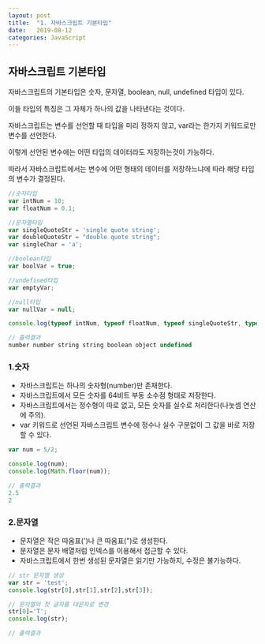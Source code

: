 ```yaml
---
layout: post
title:  "1. 자바스크립트 기본타입"
date:   2019-08-12
categories: JavaScript
---  
```

## 자바스크립트 기본타입

자바스크립트의 기본타입은 숫자, 문자열, boolean, null, undefined 타입이 있다. 

이들 타입의 특징은 그 자체가 하나의 값을 나타낸다는 것이다. 

자바스크립트는  변수를 선언할 때 타입을 미리 정하지 않고, var라는 한가지 키워드로만 변수를 선언한다. 

이렇게 선언된 변수에는 어떤 타입의 데이터라도 저장하는것이 가능하다.

따라서 자바스크립트에서는 변수에 어떤 형태의 데이터를 저장하느냐에 따라 해당 타입의 변수가 결정된다. 



```javascript
//숫자타입
var intNum = 10;
var floatNum = 0.1;

//문자열타입
var singleQuoteStr = 'single quote string';
var doubleQuoteStr = "double quote string";
var singleChar = 'a';

//boolean타입
var boolVar = true;

//undefined타입
var emptyVar;

//null타입
var nullVar = null;

console.log(typeof intNum, typeof floatNum, typeof singleQuoteStr, typeof doubleQuoteStr, typeof singleChar, typeof emptyVar, typeof nullVar);
```



```javascript
// 출력결과
number number string string boolean object undefined
```



### 1.숫자

- 자바스크립트는 하나의 숫자형(number)만 존재한다.
- 자바스크립트에서 모든 숫자를 64비트 부동 소수점 형태로 저장한다.
- 자바스크립트에서는 정수형이 따로 없고, 모든 숫자를 실수로 처리한다(나눗셈 연산에 주의).
- var 키워드로 선언된 자바스크립트 변수에 정수나 실수 구분없이 그 값을 바로 저장할 수 있다.



```javascript
var num = 5/2;

console.log(num);
console.log(Math.floor(num));
```



```javascript
// 출력결과
2.5
2
```



### 2.문자열

- 문자열은 작은 따옴표(')나 큰 따옴표(")로 생성한다.
- 문자열은 문자 배열처럼 인덱스를 이용해서 접근할 수 있다.
- 자바스크립트에서 한번 생성된 문자열은 읽기만 가능하지, 수정은 불가능하다.

```javascript
// str 문자열 생성
var str = 'test';
console.log(str[0],str[1],str[2],str[3]);

// 문자열의 첫 글자를 대문자로 변경
str[0]='T';
console.log(str);
```



```javascript
// 출력결과

```





